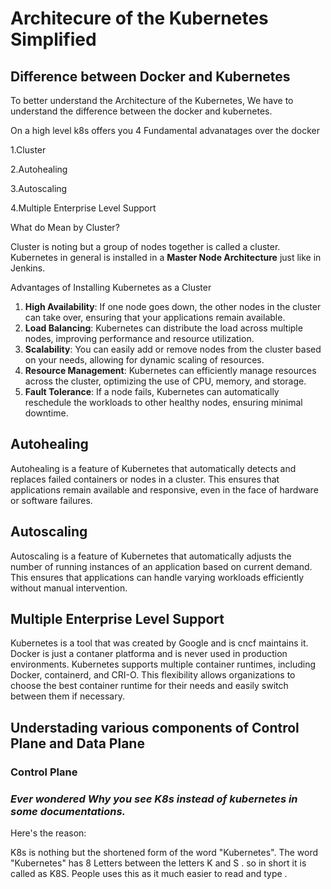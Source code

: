 # Architecure of the Kubernetes Simplified

## Difference between Docker and Kubernetes

To better understand the Architecture of the Kubernetes, We have to understand the difference between the docker and kubernetes.

On a high level k8s offers you 4 Fundamental advanatages over the docker

1.Cluster

2.Autohealing

3.Autoscaling

4.Multiple Enterprise Level Support

What do Mean by Cluster?

Cluster is noting but a group of nodes together is called a cluster. Kubernetes in general is installed in a **Master Node Architecture** just like in Jenkins.

Advantages of Installing Kubernetes as a Cluster
1. **High Availability**: If one node goes down, the other nodes in the cluster can take over, ensuring that your applications remain available.
2. **Load Balancing**: Kubernetes can distribute the load across multiple nodes, improving performance and resource utilization.
3. **Scalability**: You can easily add or remove nodes from the cluster based on your needs, allowing for dynamic scaling of resources.
4. **Resource Management**: Kubernetes can efficiently manage resources across the cluster, optimizing the use of CPU, memory, and storage.
5. **Fault Tolerance**: If a node fails, Kubernetes can automatically reschedule the workloads to other healthy nodes, ensuring minimal downtime.

## Autohealing
Autohealing is a feature of Kubernetes that automatically detects and replaces failed containers or nodes in a cluster. This ensures that applications remain available and responsive, even in the face of hardware or software failures.
## Autoscaling
Autoscaling is a feature of Kubernetes that automatically adjusts the number of running instances of an application based on current demand. This ensures that applications can handle varying workloads efficiently without manual intervention.
## Multiple Enterprise Level Support
Kubernetes is a tool that was created by Google and is cncf maintains it. Docker is just a contaner platforma and is never used in production environments.  Kubernetes supports multiple container runtimes, including Docker, containerd, and CRI-O. This flexibility allows organizations to choose the best container runtime for their needs and easily switch between them if necessary.

## Understading various components of Control Plane and Data Plane
### Control Plane


### *Ever wondered Why you see K8s instead of kubernetes in some documentations.*

Here's the reason:

K8s is nothing but the shortened form of the word "Kubernetes".
The word "Kubernetes" has 8 Letters between the letters K and S . so in short it is called as K8S. People uses this as it much easier to read and type .


